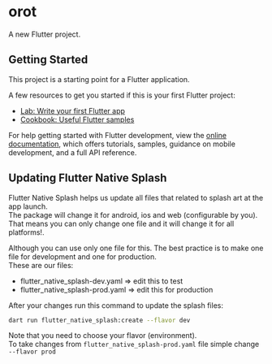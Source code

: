 # orot

A new Flutter project.

## Getting Started

This project is a starting point for a Flutter application.

A few resources to get you started if this is your first Flutter project:

- [Lab: Write your first Flutter app](https://docs.flutter.dev/get-started/codelab)
- [Cookbook: Useful Flutter samples](https://docs.flutter.dev/cookbook)

For help getting started with Flutter development, view the
[online documentation](https://docs.flutter.dev/), which offers tutorials,
samples, guidance on mobile development, and a full API reference.

## Updating Flutter Native Splash

Flutter Native Splash helps us update all files that related to splash art at the app launch.  
The package will change it for android, ios and web (configurable by you).
That means you can only change one file and it will change it for all platforms!.

Although you can use only one file for this. The best practice is to make one file for development
and one for production.  
These are our files:

- flutter_native_splash-dev.yaml => edit this to test
- flutter_native_splash-prod.yaml => edit this for production

After your changes run this command to update the splash files:

```bash
dart run flutter_native_splash:create --flavor dev
```

Note that you need to choose your flavor (environment).  
To take changes from `flutter_native_splash-prod.yaml` file simple change `--flavor prod`

